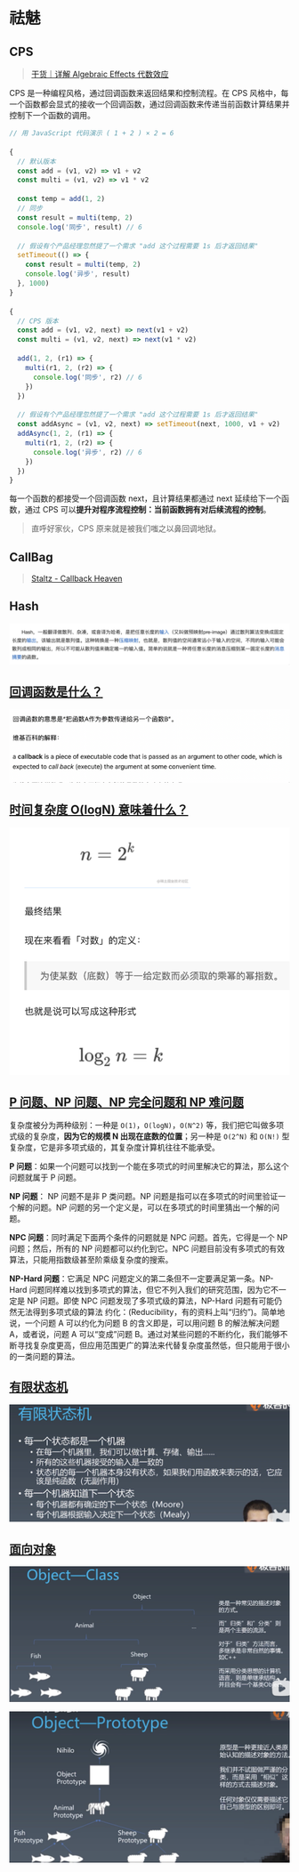 # 祛魅

## CPS

> [干货｜详解 Algebraic Effects 代数效应](https://zhuanlan.zhihu.com/p/380855727)

CPS 是一种编程风格，通过回调函数来返回结果和控制流程。在 CPS 风格中，每一个函数都会显式的接收一个回调函数，通过回调函数来传递当前函数计算结果并控制下一个函数的调用。

```js
// 用 JavaScript 代码演示 ( 1 + 2 ) × 2 = 6

{
  // 默认版本
  const add = (v1, v2) => v1 + v2
  const multi = (v1, v2) => v1 * v2

  const temp = add(1, 2)
  // 同步
  const result = multi(temp, 2)
  console.log('同步', result) // 6

  // 假设有个产品经理忽然提了一个需求 "add 这个过程需要 1s 后才返回结果"
  setTimeout(() => {
    const result = multi(temp, 2)
    console.log('异步', result)
  }, 1000)
}

{
  // CPS 版本
  const add = (v1, v2, next) => next(v1 + v2)
  const multi = (v1, v2, next) => next(v1 * v2)

  add(1, 2, (r1) => {
    multi(r1, 2, (r2) => {
      console.log('同步', r2) // 6
    })
  })

  // 假设有个产品经理忽然提了一个需求 "add 这个过程需要 1s 后才返回结果"
  const addAsync = (v1, v2, next) => setTimeout(next, 1000, v1 + v2)
  addAsync(1, 2, (r1) => {
    multi(r1, 2, (r2) => {
      console.log('异步', r2) // 6
    })
  })
}
```

每一个函数的都接受一个回调函数 next，且计算结果都通过 next 延续给下一个函数，通过 CPS 可以**提升对程序流程控制：当前函数拥有对后续流程的控制**。

> 直呼好家伙，CPS 原来就是被我们嗤之以鼻回调地狱。

## CallBag

> [Staltz - Callback Heaven](https://zhuanlan.zhihu.com/p/38039481)

## Hash

![20230306165648](https://raw.githubusercontent.com/chuenwei0129/my-picgo-repo/master/others/20230306165648.png)

## [回调函数是什么？](https://www.zhihu.com/question/19801131)

![](https://raw.githubusercontent.com/chuenwei0129/my-picgo-repo/master/computer/SCR-20220418-g6h.png)

## [时间复杂度 O(logN) 意味着什么？](https://juejin.cn/post/6844903481191432206)

![20230306034906](https://raw.githubusercontent.com/chuenwei0129/my-picgo-repo/master/others/20230306034906.png)

## [P 问题、NP 问题、NP 完全问题和 NP 难问题](https://zhuanlan.zhihu.com/p/73953567)

复杂度被分为两种级别：一种是 `O(1)`，`O(logN)`，`O(N^2)` 等，我们把它叫做多项式级的复杂度，**因为它的规模 N 出现在底数的位置**；另一种是 `O(2^N)` 和 `O(N!)` 型复杂度，它是非多项式级的，其复杂度计算机往往不能承受。

**P 问题**：如果一个问题可以找到一个能在多项式的时间里解决它的算法，那么这个问题就属于 P 问题。

**NP 问题**： NP 问题不是非 P 类问题。NP 问题是指可以在多项式的时间里验证一个解的问题。NP 问题的另一个定义是，可以在多项式的时间里猜出一个解的问题。

**NPC 问题**：同时满足下面两个条件的问题就是 NPC 问题。首先，它得是一个 NP 问题；然后，所有的 NP 问题都可以约化到它。NPC 问题目前没有多项式的有效算法，只能用指数级甚至阶乘级复杂度的搜索。

**NP-Hard 问题**：它满足 NPC 问题定义的第二条但不一定要满足第一条。NP-Hard 问题同样难以找到多项式的算法，但它不列入我们的研究范围，因为它不一定是 NP 问题。即使 NPC 问题发现了多项式级的算法，NP-Hard 问题有可能仍然无法得到多项式级的算法 约化：(Reducibility，有的资料上叫“归约”)。简单地说，一个问题 A 可以约化为问题 B 的含义即是，可以用问题 B 的解法解决问题 A，或者说，问题 A 可以“变成”问题 B。通过对某些问题的不断约化，我们能够不断寻找复杂度更高，但应用范围更广的算法来代替复杂度虽然低，但只能用于很小的一类问题的算法。

## [有限状态机](https://www.bilibili.com/video/BV11e4y1W7CF?p=20)

![SCR-20230217-j02](https://raw.githubusercontent.com/chuenwei0129/my-picgo-repo/master/others/SCR-20230217-j02.png)

## [面向对象](https://www.bilibili.com/video/BV11e4y1W7CF?p=10)

![20230306224432](https://raw.githubusercontent.com/chuenwei0129/my-picgo-repo/master/others/20230306224432.png)

![20230306224306](https://raw.githubusercontent.com/chuenwei0129/my-picgo-repo/master/others/20230306224306.png)
